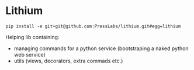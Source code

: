 Lithium
=======

`pip install -e git+git@github.com:PressLabs/lithium.git#egg=lithium`

Helping lib containing:
 * managing commands for a python service (bootstraping a naked python web service)
 * utils (views, decorators, extra commads etc.)
